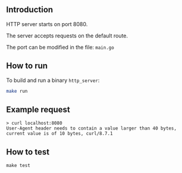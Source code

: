 ## Introduction
HTTP server starts on port 8080.

The server accepts requests on the default route.

The port can be modified in the file: `main.go`

## How to run
To build and run a binary `http_server`:
```sh
make run
```

## Example request
```
> curl localhost:8080
User-Agent header needs to contain a value larger than 40 bytes, current value is of 10 bytes, curl/8.7.1
```

## How to test
```
make test
```
